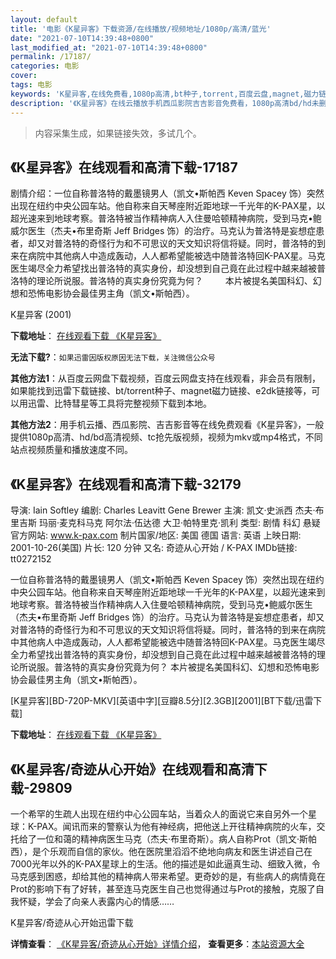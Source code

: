 ```yaml
---
layout: default
title: '电影《K星异客》下载资源/在线播放/视频地址/1080p/高清/蓝光'
date: "2021-07-10T14:39:48+0800"
last_modified_at: "2021-07-10T14:39:48+0800"
permalink: /17187/
categories: 电影
cover:
tags: 电影
keywords: 'K星异客,在线免费看,1080p高清,bt种子,torrent,百度云盘,magnet,磁力链,迅雷下载资源'
description: '《K星异客》在线云播放手机西瓜影院吉吉影音免费看，1080p高清bd/hd未删减完整版和tc抢先枪版，mkv/mp4格式，附带bt/torrent种子、magnet/磁力链、百度云盘、网盘资源迅雷下载链接'
---
```


>内容采集生成，如果链接失效，多试几个。


## 《K星异客》在线观看和高清下载-17187

剧情介绍：一位自称普洛特的戴墨镜男人（凯文•斯帕西 Keven Spacey 饰）突然出现在纽约中央公园车站。他自称来自天琴座附近距地球一千光年的K-PAX星，以超光速来到地球考察。普洛特被当作精神病人入住曼哈顿精神病院，受到马克•鲍威尔医生（杰夫•布里奇斯 Jeff Bridges 饰）的治疗。马克认为普洛特是妄想症患者，却又对普洛特的奇怪行为和不可思议的天文知识将信将疑。同时，普洛特的到来在病院中其他病人中造成轰动，人人都希望能被选中随普洛特回K-PAX星。马克医生竭尽全力希望找出普洛特的真实身份，却没想到自己竟在此过程中越来越被普洛特的理论所说服。普洛特的真实身份究竟为何？  　　本片被提名美国科幻、幻想和恐怖电影协会最佳男主角（凯文•斯帕西）。


K星异客 (2001)

**下载地址**： [在线观看下载 《K星异客》](https://www.btbtdy.me/btdy/dy3706.html) 


**无法下载?**：`如果迅雷因版权原因无法下载，关注微信公众号 `

**其他方法1**：从百度云网盘下载视频，百度云网盘支持在线观看，非会员有限制，如果能找到迅雷下载链接、bt/torrent种子、magnet磁力链接、e2dk链接等，可以用迅雷、比特彗星等工具将完整视频下载到本地。

**其他方法2**：用手机云播、西瓜影院、吉吉影音等在线免费观看《K星异客》，一般提供1080p高清、hd/bd高清视频、tc抢先版视频，视频为mkv或mp4格式，不同站点视频质量和播放速度不同。


## 《K星异客》在线观看和高清下载-32179

导演: Iain Softley 编剧: Charles Leavitt Gene Brewer 主演: 凯文·史派西 杰夫·布里吉斯 玛丽·麦克科马克 阿尔法·伍达德 大卫·帕特里克·凯利 类型: 剧情 科幻 悬疑 官方网站: www.k-pax.com 制片国家/地区: 美国 德国 语言: 英语 上映日期: 2001-10-26(美国) 片长: 120 分钟 又名: 奇迹从心开始 / K-PAX IMDb链接: tt0272152

一位自称普洛特的戴墨镜男人（凯文•斯帕西 Keven Spacey 饰）突然出现在纽约中央公园车站。他自称来自天琴座附近距地球一千光年的K-PAX星，以超光速来到地球考察。普洛特被当作精神病人入住曼哈顿精神病院，受到马克•鲍威尔医生（杰夫•布里奇斯 Jeff Bridges 饰）的治疗。马克认为普洛特是妄想症患者，却又对普洛特的奇怪行为和不可思议的天文知识将信将疑。同时，普洛特的到来在病院中其他病人中造成轰动，人人都希望能被选中随普洛特回K-PAX星。马克医生竭尽全力希望找出普洛特的真实身份，却没想到自己竟在此过程中越来越被普洛特的理论所说服。普洛特的真实身份究竟为何？ 本片被提名美国科幻、幻想和恐怖电影协会最佳男主角（凯文•斯帕西）。


[K星异客][BD-720P-MKV][英语中字][豆瓣8.5分][2.3GB][2001][BT下载/迅雷下载]

**下载地址**： [在线观看下载 《K星异客》](https://www.btdx8.com/torrent/k-pax_2001.html) 


## 《K星异客/奇迹从心开始》在线观看和高清下载-29809

一个希罕的生疏人出现在纽约中心公园车站，当着众人的面说它来自另外一个星球：K-PAX。闻讯而来的警察认为他有神经病，把他送上开往精神病院的火车，交托给了一位和蔼的精神病医生马克（杰夫·布里奇斯）。病人自称Prot（凯文&middot;斯帕西），是个乐观而自信的家伙。他在医院里滔滔不绝地向病友和医生讲述自己在7000光年以外的K-PAX星球上的生活。他的描述是如此逼真生动、细致入微，令马克感到困惑，却给其他的精神病人带来希望。更奇妙的是，有些病人的病情竟在Prot的影响下有了好转，甚至连马克医生自己也觉得通过与Prot的接触，克服了自我怀疑，学会了向亲人表露内心的情感&hellip;…


K星异客/奇迹从心开始迅雷下载

**详情查看**： [《K星异客/奇迹从心开始》详情介绍](/movie/29809/)， **查看更多**：[本站资源大全](/movie/t/all/)

